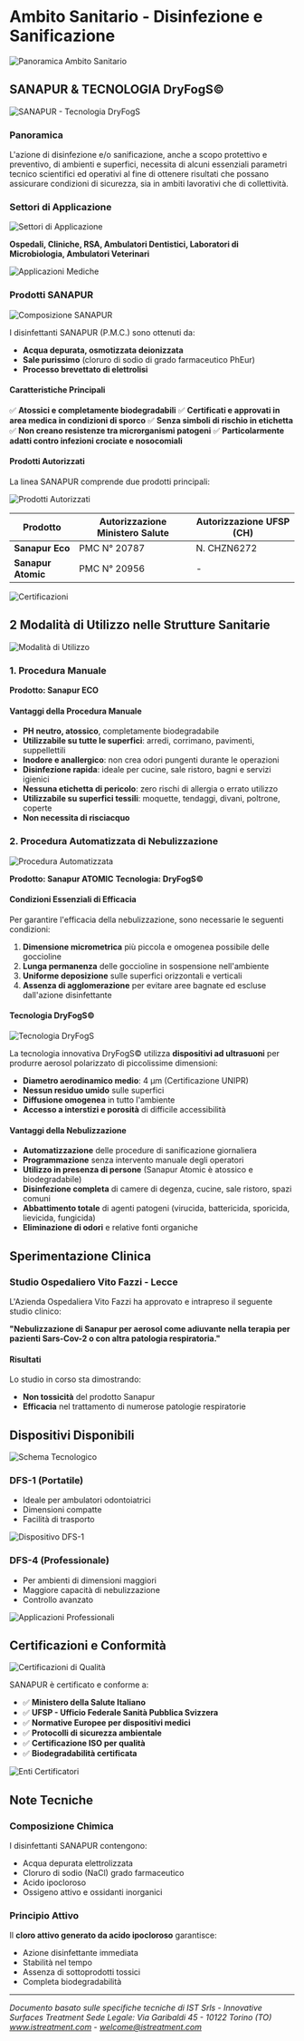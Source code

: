 # Ambito Sanitario - Disinfezione e Sanificazione

![Panoramica Ambito Sanitario](/img/docs/ambito-sanitario/page1_img1.jpeg)

## SANAPUR & TECNOLOGIA DryFogS©

![SANAPUR - Tecnologia DryFogS](/img/docs/ambito-sanitario/page1_img2.png)

### Panoramica

L'azione di disinfezione e/o sanificazione, anche a scopo protettivo e preventivo, di ambienti e superfici, necessita di alcuni essenziali parametri tecnico scientifici ed operativi al fine di ottenere risultati che possano assicurare condizioni di sicurezza, sia in ambiti lavorativi che di collettività.

### Settori di Applicazione

![Settori di Applicazione](/img/docs/ambito-sanitario/page2_img1.jpeg)

**Ospedali, Cliniche, RSA, Ambulatori Dentistici, Laboratori di Microbiologia, Ambulatori Veterinari**

![Applicazioni Mediche](/img/docs/ambito-sanitario/page2_img2.jpeg)

### Prodotti SANAPUR

![Composizione SANAPUR](/img/docs/ambito-sanitario/page2_img3.png)

I disinfettanti SANAPUR (P.M.C.) sono ottenuti da:

- **Acqua depurata, osmotizzata deionizzata**
- **Sale purissimo** (cloruro di sodio di grado farmaceutico PhEur)
- **Processo brevettato di elettrolisi**

#### Caratteristiche Principali

✅ **Atossici e completamente biodegradabili**
✅ **Certificati e approvati in area medica in condizioni di sporco**
✅ **Senza simboli di rischio in etichetta**
✅ **Non creano resistenze tra microrganismi patogeni**
✅ **Particolarmente adatti contro infezioni crociate e nosocomiali**

#### Prodotti Autorizzati

La linea SANAPUR comprende due prodotti principali:

![Prodotti Autorizzati](/img/docs/ambito-sanitario/page3_img1.jpeg)

| Prodotto | Autorizzazione Ministero Salute | Autorizzazione UFSP (CH) |
|----------|--------------------------------|--------------------------|
| **Sanapur Eco** | PMC N° 20787 | N. CHZN6272 |
| **Sanapur Atomic** | PMC N° 20956 | - |

![Certificazioni](/img/docs/ambito-sanitario/page3_img2.jpeg)

## 2 Modalità di Utilizzo nelle Strutture Sanitarie

![Modalità di Utilizzo](/img/docs/ambito-sanitario/page3_img3.png)

### 1. Procedura Manuale

**Prodotto: Sanapur ECO**

#### Vantaggi della Procedura Manuale

- **PH neutro, atossico**, completamente biodegradabile
- **Utilizzabile su tutte le superfici**: arredi, corrimano, pavimenti, suppellettili
- **Inodore e anallergico**: non crea odori pungenti durante le operazioni
- **Disinfezione rapida**: ideale per cucine, sale ristoro, bagni e servizi igienici
- **Nessuna etichetta di pericolo**: zero rischi di allergia o errato utilizzo
- **Utilizzabile su superfici tessili**: moquette, tendaggi, divani, poltrone, coperte
- **Non necessita di risciacquo**

### 2. Procedura Automatizzata di Nebulizzazione

![Procedura Automatizzata](/img/docs/ambito-sanitario/page3_img4.png)

**Prodotto: Sanapur ATOMIC**
**Tecnologia: DryFogS©**

#### Condizioni Essenziali di Efficacia

Per garantire l'efficacia della nebulizzazione, sono necessarie le seguenti condizioni:

1. **Dimensione micrometrica** più piccola e omogenea possibile delle goccioline
2. **Lunga permanenza** delle goccioline in sospensione nell'ambiente
3. **Uniforme deposizione** sulle superfici orizzontali e verticali
4. **Assenza di agglomerazione** per evitare aree bagnate ed escluse dall'azione disinfettante

#### Tecnologia DryFogS©

![Tecnologia DryFogS](/img/docs/ambito-sanitario/page4_img1.jpeg)

La tecnologia innovativa DryFogS© utilizza **dispositivi ad ultrasuoni** per produrre aerosol polarizzato di piccolissime dimensioni:

- **Diametro aerodinamico medio**: 4 μm (Certificazione UNIPR)
- **Nessun residuo umido** sulle superfici
- **Diffusione omogenea** in tutto l'ambiente
- **Accesso a interstizi e porosità** di difficile accessibilità

#### Vantaggi della Nebulizzazione

- **Automatizzazione** delle procedure di sanificazione giornaliera
- **Programmazione** senza intervento manuale degli operatori
- **Utilizzo in presenza di persone** (Sanapur Atomic è atossico e biodegradabile)
- **Disinfezione completa** di camere di degenza, cucine, sale ristoro, spazi comuni
- **Abbattimento totale** di agenti patogeni (virucida, battericida, sporicida, lievicida, fungicida)
- **Eliminazione di odori** e relative fonti organiche

## Sperimentazione Clinica

### Studio Ospedaliero Vito Fazzi - Lecce

L'Azienda Ospedaliera Vito Fazzi ha approvato e intrapreso il seguente studio clinico:

**"Nebulizzazione di Sanapur per aerosol come adiuvante nella terapia per pazienti Sars-Cov-2 o con altra patologia respiratoria."**

#### Risultati

Lo studio in corso sta dimostrando:
- **Non tossicità** del prodotto Sanapur
- **Efficacia** nel trattamento di numerose patologie respiratorie

## Dispositivi Disponibili

![Schema Tecnologico](/img/docs/ambito-sanitario/page4_img2.png)

### DFS-1 (Portatile)
- Ideale per ambulatori odontoiatrici
- Dimensioni compatte
- Facilità di trasporto

![Dispositivo DFS-1](/img/docs/ambito-sanitario/page5_img1.jpeg)

### DFS-4 (Professionale)
- Per ambienti di dimensioni maggiori
- Maggiore capacità di nebulizzazione
- Controllo avanzato

![Applicazioni Professionali](/img/docs/ambito-sanitario/page5_img2.jpeg)

## Certificazioni e Conformità

![Certificazioni di Qualità](/img/docs/ambito-sanitario/page5_img3.jpeg)

SANAPUR è certificato e conforme a:

- ✅ **Ministero della Salute Italiano**
- ✅ **UFSP - Ufficio Federale Sanità Pubblica Svizzera**
- ✅ **Normative Europee per dispositivi medici**
- ✅ **Protocolli di sicurezza ambientale**
- ✅ **Certificazione ISO per qualità**
- ✅ **Biodegradabilità certificata**

![Enti Certificatori](/img/docs/ambito-sanitario/page5_img4.jpeg)

## Note Tecniche

### Composizione Chimica

I disinfettanti SANAPUR contengono:
- Acqua depurata elettrolizzata
- Cloruro di sodio (NaCl) grado farmaceutico
- Acido ipocloroso
- Ossigeno attivo e ossidanti inorganici

### Principio Attivo

Il **cloro attivo generato da acido ipocloroso** garantisce:
- Azione disinfettante immediata
- Stabilità nel tempo
- Assenza di sottoprodotti tossici
- Completa biodegradabilità

---

*Documento basato sulle specifiche tecniche di IST Srls - Innovative Surfaces Treatment*
*Sede Legale: Via Garibaldi 45 - 10122 Torino (TO)*
*www.istreatment.com - welcome@istreatment.com*